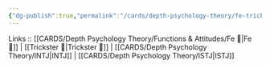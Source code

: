 ```yaml
---
{"dg-publish":true,"permalink":"/cards/depth-psychology-theory/fe-trickster/","created":"2023-01-05T12:07:06.676+01:00","updated":"2023-04-08T10:59:04.073+02:00"}
---
```


Links :: [[CARDS/Depth Psychology Theory/Functions & Attitudes/Fe 💉\|Fe 💉]] | [[Trickster 🤡\|Trickster 🤡]] | [[CARDS/Depth Psychology Theory/INTJ\|INTJ]] | [[CARDS/Depth Psychology Theory/ISTJ\|ISTJ]]